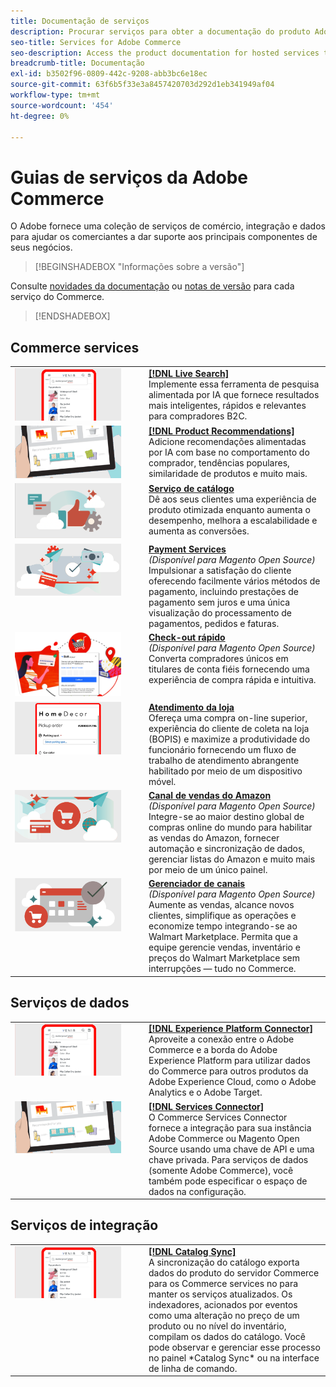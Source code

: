 ```yaml
---
title: Documentação de serviços
description: Procurar serviços para obter a documentação do produto Adobe Commerce
seo-title: Services for Adobe Commerce
seo-description: Access the product documentation for hosted services that help Adobe Commerce and Magento Open Source merchants support key components of their business.
breadcrumb-title: Documentação
exl-id: b3502f96-0809-442c-9208-abb3bc6e18ec
source-git-commit: 63f6b5f33e3a8457420703d292d1eb341949af04
workflow-type: tm+mt
source-wordcount: '454'
ht-degree: 0%

---
```


# Guias de serviços da Adobe Commerce

O Adobe fornece uma coleção de serviços de comércio, integração e dados para ajudar os comerciantes a dar suporte aos principais componentes de seus negócios.

>[!BEGINSHADEBOX &quot;Informações sobre a versão&quot;]

Consulte [novidades da documentação](whats-new.md) ou [notas de versão](release-notes-all.md) para cada serviço do Commerce.
>[!ENDSHADEBOX]

## Commerce services

<table>
<tr>
  <td valign="top" width="200">
      <img alt="[!DNL Live Search]" src="assets/live-search.png" width="170px"/></td>
   <td valign="top"><a href="https://experienceleague.adobe.com/docs/commerce-merchant-services/live-search/overview.html"><strong>[!DNL Live Search]</strong></a>  
    <div>Implemente essa ferramenta de pesquisa alimentada por IA que fornece resultados mais inteligentes, rápidos e relevantes para compradores B2C.</div>
  </td>
   </tr>
<tr>
   <td valign="top" width="200">
       <img alt="[!UICONTROL Product Recommendations]" src="assets/product-recs.png" width="170px"/></td>
   <td valign="top">
   <a href="https://experienceleague.adobe.com/docs/commerce-merchant-services/product-recommendations/overview.html"><strong>[!DNL Product Recommendations]</strong></a>
    <div>Adicione recomendações alimentadas por IA com base no comportamento do comprador, tendências populares, similaridade de produtos e muito mais.</div>
  </td>
   </tr>
<tr>
    <td valign="top" width="200px">
       <img alt="Serviço de catálogo" src="assets/catalog-service.png" width="170px"></td>
   <td valign="top"><a href="https://experienceleague.adobe.com/docs/commerce-merchant-services/catalog-service/guide-overview.html"> <strong>Serviço de catálogo</strong></a> <br>
    <div>Dê aos seus clientes uma experiência de produto otimizada enquanto aumenta o desempenho, melhora a escalabilidade e aumenta as conversões.</div>
  </td>
   </tr>
<tr>
  <td valign="top" width="200px">
    <img alt="Payment Services" src="assets/payment-services.png" width="170px"/></td>
   <td valign="top"><a href="https://experienceleague.adobe.com/docs/commerce-merchant-services/payment-services/guide-overview.html"><strong>Payment Services</strong></a>  <br><em>(Disponível para Magento Open Source)</em>
    <div>Impulsionar a satisfação do cliente oferecendo facilmente vários métodos de pagamento, incluindo prestações de pagamento sem juros e uma única visualização do processamento de pagamentos, pedidos e faturas.</div>
  </td>
    </tr>
<tr>
  <td valign="top" width="200px">
    <img alt="Check-out rápido" src="assets/quick-checkout.png" width="170px"/></td>
   <td valign="top"><a href="https://experienceleague.adobe.com/docs/commerce-merchant-services/quick-checkout/overview.html"><strong>Check-out rápido</strong></a>  <br><em>(Disponível para Magento Open Source)</em>
    <div>Converta compradores únicos em titulares de conta fiéis fornecendo uma experiência de compra rápida e intuitiva.</div>
  </td>
    </tr>
<tr>
    <td valign="top" width="200px">
       <img alt="Atendimento da loja" src="assets/store-fulfillment-landing-graphic.png" width="170px"/></td>
   <td valign="top"><a href="https://experienceleague.adobe.com/docs/commerce-merchant-services/store-fulfillment/guide-overview.html"> <strong>Atendimento da loja</strong></a></br>
    <div>Ofereça uma compra on-line superior, experiência do cliente de coleta na loja (BOPIS) e maximize a produtividade do funcionário fornecendo um fluxo de trabalho de atendimento abrangente habilitado por meio de um dispositivo móvel.</div>
  </td>
   </tr>
<tr>
    <td valign="top" width="200px">
       <img alt="Sales Channel Amazon" src="assets/amazon-channel.png" width="170px"></td>
   <td valign="top"><a href="https://experienceleague.adobe.com/docs/commerce-channels/amazon/guide-overview.html"> <strong>Canal de vendas do Amazon</strong></a> <br><em>(Disponível para Magento Open Source)</em>
    <div>Integre-se ao maior destino global de compras online do mundo para habilitar as vendas do Amazon, fornecer automação e sincronização de dados, gerenciar listas do Amazon e muito mais por meio de um único painel.</div>
  </td>
   </tr>
<tr>
    <td valign="top">
       <img alt="[!DNL Channel Manager]" src="assets/channel-manager.png" width="170px"></td>
   <td valign="top"><a href="https://experienceleague.adobe.com/docs/commerce-channels/channel-manager/guide-overview.html"> <strong>Gerenciador de canais</strong></a> <br><em>(Disponível para Magento Open Source)</em>
    <div>Aumente as vendas, alcance novos clientes, simplifique as operações e economize tempo integrando-se ao Walmart Marketplace. Permita que a equipe gerencie vendas, inventário e preços do Walmart Marketplace sem interrupções — tudo no Commerce.</div>
  </td>
   </tr>
</table>

## Serviços de dados

<table>
<tr>
  <td valign="top" width="200">
      <img alt="[!DNL Experience Platform Connector]" src="assets/live-search.png" width="170px"/></td>
   <td valign="top"><a href="https://experienceleague.adobe.com/docs/commerce-merchant-services/experience-platform-connector/overview.html"><strong>[!DNL Experience Platform Connector]</strong></a>  
    <div>Aproveite a conexão entre o Adobe Commerce e a borda do Adobe Experience Platform para utilizar dados do Commerce para outros produtos da Adobe Experience Cloud, como o Adobe Analytics e o Adobe Target.</div>
  </td>
   </tr>
<tr>
   <td valign="top" width="200">
       <img alt="[!UICONTROL Services Connector]" src="assets/product-recs.png" width="170px"/></td>
   <td valign="top">
   <a href="https://experienceleague.adobe.com/docs/commerce-merchant-services/user-guides/integration-services/saas.html"><strong>[!DNL Services Connector]</strong></a>
    <div>O Commerce Services Connector fornece a integração para sua instância Adobe Commerce ou Magento Open Source usando uma chave de API e uma chave privada. Para serviços de dados (somente Adobe Commerce), você também pode especificar o espaço de dados na configuração.</div>
  </td>
   </tr>
</table>

## Serviços de integração

<table>
<tr>
   <td valign="top" width="200">
      <img alt="[!DNL Catalog Sync]" src="assets/live-search.png" width="170px"/></td>
   <td valign="top"><a href="https://experienceleague.adobe.com/docs/commerce-merchant-services/user-guides/data-services/catalog-sync.html"><strong>[!DNL Catalog Sync]</strong></a>  
    <div>A sincronização do catálogo exporta dados do produto do servidor Commerce para os Commerce services no para manter os serviços atualizados. Os indexadores, acionados por eventos como uma alteração no preço de um produto ou no nível do inventário, compilam os dados do catálogo. Você pode observar e gerenciar esse processo no painel *Catalog Sync* ou na interface de linha de comando.</div>
  </td>
</tr>
</table>
